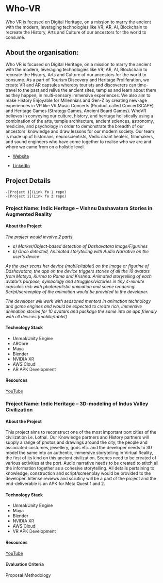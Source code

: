 # Who-VR
Who VR is focused on Digital Heritage, on a mission to marry the ancient with the modern, leveraging technologies like VR, AR, AI, Blockchain to recreate the History, Arts and Culture of our ancestors for the world to consume.
## About the organisation:
Who VR is focused on Digital Heritage, on a mission to marry the ancient with the modern, leveraging technologies like VR, AR, AI, Blockchain to recreate the History, Arts and Culture of our ancestors for the world to consume. As a part of Tourism Discovery and Heritage Proliferation, we create VR and AR capsules whereby tourists and discoverers can time-travel to the past and relive the ancient sites, temples and learn about them as they happen, in multi-sensory immersive experiences. We also aim to make History Enjoyable for Millennials and Gen-Z by creating new-age experiences in VR like VR Music Concerts (Product called ConcertSCAPE) and Heritage Games (Strategy Games, Ancient Board Games). WhoVR believes in conveying our culture, history, and heritage holistically using a combination of the arts, temple architecture, ancient sciences, astronomy, medicine, and psychology in order to demonstrate the breadth of our ancestors' knowledge and draw lessons for our modern society. Our team is made up of historians, neuroscientists, Vedic chant healers, filmmakers, and sound engineers who have come together to realise who we are and where we came from on a holistic level.

 - [Website](http://www.WhoVR.in)
   
 - [LinkedIn](https://www.linkedin.com/company/who-vr)

## Project Details

    -[Project 1](Link fo 1 repo)
    -[Project 2](Link fo 2 repo)
   

### Project Name: Indic Heritage – Vishnu Dashavatara Stories in Augmented Reality

#### About the Project
_The project would involve 2 parts_

-   _a) Marker/Object-based detection of Dashavatara Image/Figurines_
-   _b) Once detected, Animated storytelling with Audio Narrative on the user’s device_

_As the user scans her device (mobile/tablet) on the image or figurine of Dashavatara, the app on the device triggers stories of all the 10 avatars from Matsya, Kurma to Rama and Krishna. Animated storytelling of each avatar’s purpose, symbology and struggles/victories in tiny 4-minute capsules rich with photorealistic animation and scene rendering. Script/screenplay of the animation would be provided to the developer._

_The developer will work with seasoned mentors in animation technology and game engines and would be expected to create rich, immersive animation stories for 10 avatars and package the same into an app friendly with all devices (mobile/tablet)_

#### Technology Stack
 - Unreal/Unity Engine 
 - ARCore 
 - Maya 
 - Blender  
 - NVIDIA XR  
 - AWS Cloud  
 - AR APK Development

#### Resources
[YouTube](https://www.youtube.com/watch?v=_ET3Bl5CuZo) 


### Project Name: Indic Heritage – 3D-modeling of Indus Valley Civilization

#### About the Project
This project aims to reconstruct one of the most important port cities of the civilization i.e. Lothal. Our Knowledge partners and History partners will supply a range of photos and drawings around the city, the people and associated costumes, jewellery, gods etc. and the developer needs to 3D model the same into an authentic, immersive storytelling in Virtual Reality, the first of its kind on this ancient civilization. Scenes need to be created of various activities at the port. Audio narrative needs to be created to stitch all the information together as a cohesive storytelling. All details pertaining to knowledge, construction and script/screenplay would be provided to the developer. Intense reviews and scrutiny will be a part of the project and the end-deliverable is an APK for Meta Quest 1 and 2.

#### Technology Stack

 - Unreal/Unity Engine 
 - Maya 
 - Blender 
 - NVIDIA XR 
 - AWS Cloud  
 - VR APK Development

#### Resources
[YouTube]([https://www.youtube.com/watch?v=juc3msgLMoc](https://www.youtube.com/watch?v=juc3msgLMoc))

#### Evaluation Criteria
Proposal Methodology

